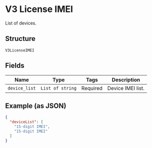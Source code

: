 
# V3 License IMEI

List of devices.

## Structure

`V3LicenseIMEI`

## Fields

| Name | Type | Tags | Description |
|  --- | --- | --- | --- |
| `device_list` | `List of string` | Required | Device IMEI list. |

## Example (as JSON)

```json
{
  "deviceList": [
    "15-digit IMEI",
    "15-digit IMEI"
  ]
}
```

